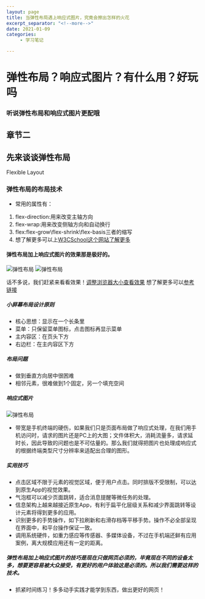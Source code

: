 ```yaml
---
layout: page
title: 当弹性布局遇上响应式图片，究竟会擦出怎样的火花
excerpt_separator: "<!--more-->"
date: 2021-01-09
categories:
     - 学习笔记

---
```


# 弹性布局？响应式图片？有什么用？好玩吗
### 听说弹性布局和响应式图片更配哦
## 章节二
<!--more-->
## 先来谈谈弹性布局
Flexible Layout
### 弹性布局的布局技术
- 常用的属性有：
1. flex-direction:用来改变主轴方向
2. flex-wrap:用来改变侧轴方向和自动换行
3. flex:flex-grow\flex-shrink\flex-basis三者的缩写
4. 想了解更多可以上[W3CSchool这个网站了解更多](https://www.w3cschool.cn/)
#### 弹性布局加上响应式图片的效果那是极好的。
 ![弹性布局](https://gitee.com/GF-2731/penguin_web/raw/0ad59a5140da553d187c1f3bac8abd043c338107/assets/NOTE2.1.jpg)
 ![弹性布局](https://gitee.com/GF-2731/penguin_web/raw/f0f15933bb97298d3ad63e726559b4e65aa7c886/assets/NOTE2.2.jpg)

话不多说，我们赶紧来看看效果！[调整浏览器大小查看效果](https://www.w3cschool.cn/tryrun/showhtml/tryresponsive_image_background1)
想了解更多可以[参考链接](https://www.jianshu.com/p/b0ac5bc59a40)

##### 小屏幕布局设计原则
- 核心思想：显示在一个长条里
- 菜单：只保留菜单图标，点击图标再显示菜单
- 主内容区：在页头下方
- 右边栏：在主内容区下方

##### 布局问题
- 做到垂直方向居中很困难
- 相邻元素，很难做到1个固定，另一个填充空间

##### 响应式图片
 ![弹性布局](https://gitee.com/GF-2731/penguin_web/raw/3150eaaf34dc60e0042ed7aa4ffbc4ce37188416/assets/%E5%BC%B9%E6%80%A7%E5%B8%83%E5%B1%80%E5%8A%A0%E5%93%8D%E5%BA%94%E5%BC%8F.png)
- 带宽是手机终端的硬伤，如果我们只是页面布局做了响应式处理，在我们用手机访问时，请求的图片还是PC上的大图；文件体积大，消耗流量多，请求延时长，因此导致的问题也是不可估量的。那么我们就得把图片也处理成响应式的根据终端类型尺寸分辨率来适配出合理的图形。

##### 实用技巧
- 点击区域不限于元素的视觉区域，便于用户点击。同时排版不受限制，可以达到原生App的视觉效果。
- 气泡框可以减少页面跳转，适合消息提醒等微任务的处理。
- 信息架构上越来越接近原生App，有利于扁平化层级关系和减少界面跳转等设计元素将得到更多的应用。
- 识别更多的手势操作，如下拉刷新和右滑存档等平移手势。操作不必全部呈现在界面中，和平台操作保证一致。
- 调用系统硬件，如重力感应等传感器、多媒体设备，不过在手机端还鲜有应用案例，离大规模应用还有一定的距离。

##### 弹性布局加上响应式图片的技巧是现在只做网页必须的，毕竟现在不同的设备太多，想要更容易被大众接受，有更好的用户体验这是必须的。所以我们需要这样的技术。
- 抓紧时间练习！多多动手实践才能学到东西，做出更好的网页！
